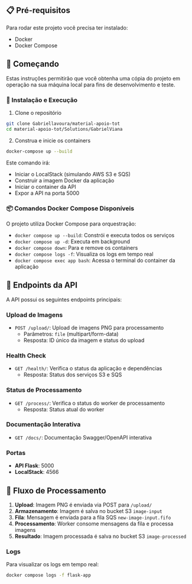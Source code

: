 ## 📋 Pré-requisitos

Para rodar este projeto você precisa ter instalado:
* Docker
* Docker Compose


## 🚀 Começando

Estas instruções permitirão que você obtenha uma cópia do projeto em operação na sua máquina local para fins de desenvolvimento e teste.

### 🔧 Instalação e Execução

1. Clone o repositório
```bash
git clone Gabriellavoura/material-apoio-tot
cd material-apoio-tot/Solutions/GabrielViana
```

2. Construa e inicie os containers
```bash
docker-compose up --build
```

Este comando irá:
- Iniciar o LocalStack (simulando AWS S3 e SQS)
- Construir a imagem Docker da aplicação
- Iniciar o container da API
- Expor a API na porta 5000

### 📦 Comandos Docker Compose Disponíveis

O projeto utiliza Docker Compose para orquestração:

* `docker compose up --build`: Constrói e executa todos os serviços
* `docker compose up -d`: Executa em background
* `docker compose down`: Para e remove os containers
* `docker compose logs -f`: Visualiza os logs em tempo real
* `docker compose exec app bash`: Acessa o terminal do container da aplicação


## 🔎 Endpoints da API

A API possui os seguintes endpoints principais:

### Upload de Imagens
- `POST /upload/`: Upload de imagens PNG para processamento
  - Parâmetros: `file` (multipart/form-data)
  - Resposta: ID único da imagem e status do upload

### Health Check
- `GET /health/`: Verifica o status da aplicação e dependências
  - Resposta: Status dos serviços S3 e SQS

### Status de Processamento
- `GET /process/`: Verifica o status do worker de processamento
  - Resposta: Status atual do worker

### Documentação Interativa
- `GET /docs/`: Documentação Swagger/OpenAPI interativa


### Portas

- **API Flask**: 5000
- **LocalStack**: 4566


## 🔄 Fluxo de Processamento

1. **Upload**: Imagem PNG é enviada via POST para `/upload/`
2. **Armazenamento**: Imagem é salva no bucket S3 `image-input`
3. **Fila**: Mensagem é enviada para a fila SQS `new-image-input.fifo`
4. **Processamento**: Worker consome mensagens da fila e processa imagens
5. **Resultado**: Imagem processada é salva no bucket S3 `image-processed`



### Logs

Para visualizar os logs em tempo real:

```bash
docker compose logs -f flask-app
```




